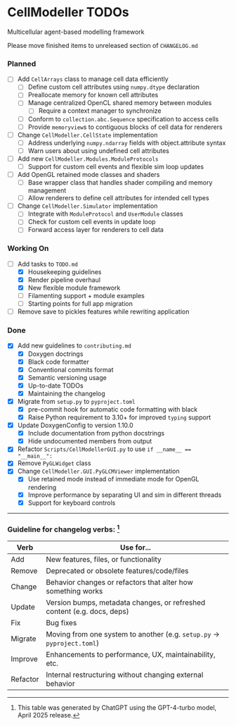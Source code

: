 # CellModeller TODOs

Multicellular agent-based modelling framework

Please move finished items to unreleased section of `CHANGELOG.md`

### Planned

 - [ ] Add `CellArrays` class to manage cell data efficiently
   - [ ] Define custom cell attributes using `numpy.dtype` declaration
   - [ ] Preallocate memory for known cell attributes
   - [ ] Manage centralized OpenCL shared memory between modules
     - [ ] Require a context manager to synchronize
   - [ ] Conform to `collection.abc.Sequence` specification to access cells
   - [ ] Provide `memoryview`s to contiguous blocks of cell data for renderers
 - [ ] Change `CellModeller.CellState` implementation
   - [ ] Address underlying `numpy.ndarray` fields with object.attribute syntax
   - [ ] Warn users about using undefined cell attributes
 - [ ] Add new `CellModeller.Modules.ModuleProtocols`
   - [ ] Support for custom cell events and flexible sim loop updates
 - [ ] Add OpenGL retained mode classes and shaders
   - [ ] Base wrapper class that handles shader compiling and memory management
   - [ ] Allow renderers to define cell attributes for intended cell types
 - [ ] Change `CellModeller.Simulator` implementation
   - [ ] Integrate with `ModuleProtocol` and `UserModule` classes
   - [ ] Check for custom cell events in update loop
   - [ ] Forward access layer for renderers to cell data

### Working On

 - [ ] Add tasks to `TODO.md`
   - [x] Housekeeping guidelines
   - [x] Render pipeline overhaul
   - [x] New flexible module framework
   - [ ] Filamenting support + module examples
   - [ ] Starting points for full app migration
 - [ ] Remove save to pickles features while rewriting application

### Done

 - [x] Add new guidelines to `contributing.md`
   - [x] Doxygen doctrings
   - [x] Black code formatter
   - [x] Conventional commits format
   - [x] Semantic versioning usage
   - [x] Up-to-date TODOs
   - [x] Maintaining the changelog
 - [x] Migrate from `setup.py` to `pyproject.toml`
   - [x] pre-commit hook for automatic code formatting with black
   - [x] Raise Python requirement to 3.10+ for improved `typing` support
 - [x] Update DoxygenConfig to version 1.10.0
   - [x] Include documentation from python docstrings
   - [x] Hide undocumented members from output
 - [x] Refactor `Scripts/CellModellerGUI.py` to use `if __name__ == "__main__":`
 - [x] Remove `PyGLWidget` class
 - [x] Change `CellModeller.GUI.PyGLCMViewer` implementation
   - [x] Use retained mode instead of immediate mode for OpenGL rendering
   - [x] Improve performance by separating UI and sim in different threads
   - [x] Support for keyboard controls

---

### Guideline for changelog verbs: [^1]

Verb    | Use for...
--------|-----------
Add     | New features, files, or functionality
Remove  | Deprecated or obsolete features/code/files
Change  | Behavior changes or refactors that alter how something works
Update  | Version bumps, metadata changes, or refreshed content (e.g. docs, deps)
Fix     | Bug fixes
Migrate | Moving from one system to another (e.g. `setup.py` -> `pyproject.toml`)
Improve | Enhancements to performance, UX, maintainability, etc.
Refactor | Internal restructuring without changing external behavior

[^1]: This table was generated by ChatGPT using the GPT-4-turbo model, April
2025 release.
